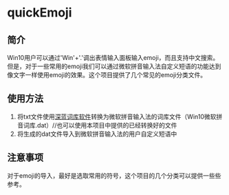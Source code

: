 # quickEmoji

## 简介

Win10用户可以通过'Win'+'.'调出表情输入面板输入emoji，而且支持中文搜索。但是，对于一些常用的emoji我们可以通过微软拼音输入法自定义短语的功能达到像文字一样使用emoji的效果。这个项目提供了几个常见的emoji分类文件。

## 使用方法

1. 将txt文件使用[深蓝词库软件](https://github.com/studyzy/imewlconverter)转换为微软拼音输入法的词库文件（Win10微软拼音词库.dat）//也可以使用本项目中提供的已经转换好的文件
2. 将生成的dat文件导入到微软拼音输入法的用户自定义短语中

## 注意事项

对于emoji的导入，最好是选取常用的符号，这个项目的几个分类可以提供一些些参考。
